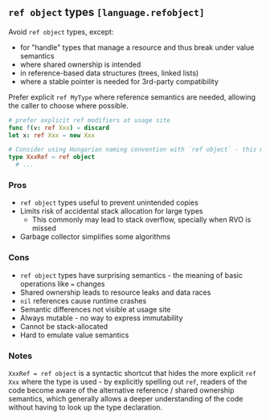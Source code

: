 ## `ref object` types `[language.refobject]`

Avoid `ref object` types, except:

* for "handle" types that manage a resource and thus break under value semantics
* where shared ownership is intended
* in reference-based data structures (trees, linked lists)
* where a stable pointer is needed for 3rd-party compatibility

Prefer explicit `ref MyType` where reference semantics are needed, allowing the caller to choose where possible.

```nim
# prefer explicit ref modifiers at usage site
func f(v: ref Xxx) = discard
let x: ref Xxx = new Xxx

# Consider using Hungarian naming convention with `ref object` - this makes it clear at usage sites that the type follows the unusual `ref` semantics
type XxxRef = ref object
  # ...
```

### Pros

* `ref object` types useful to prevent unintended copies
* Limits risk of accidental stack allocation for large types
  * This commonly may lead to stack overflow, specially when RVO is missed
* Garbage collector simplifies some algorithms

### Cons

* `ref object` types have surprising semantics - the meaning of basic operations like `=` changes
* Shared ownership leads to resource leaks and data races
* `nil` references cause runtime crashes
* Semantic differences not visible at usage site
* Always mutable - no way to express immutability
* Cannot be stack-allocated
* Hard to emulate value semantics

### Notes

`XxxRef = ref object` is a syntactic shortcut that hides the more explicit `ref Xxx` where the type is used - by explicitly spelling out `ref`, readers of the code become aware of the alternative reference / shared ownership semantics, which generally allows a deeper understanding of the code without having to look up the type declaration.
